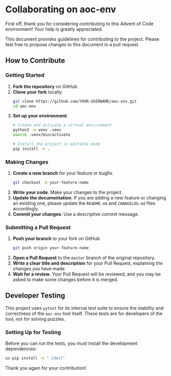 # Collaborating on aoc-env

First off, thank you for considering contributing to this Advent of Code environment! Your help is greatly appreciated.

This document provides guidelines for contributing to the project. Please feel free to propose changes to this document in a pull request.

## How to Contribute

### Getting Started

1.  **Fork the repository** on GitHub.
2.  **Clone your fork** locally:
    ```bash
    git clone https://github.com/YOUR-USERNAME/aoc-env.git
    cd aoc-env
    ```
3.  **Set up your environment**.
    ```bash
    # Create and activate a virtual environment
    python3 -m venv .venv
    source .venv/bin/activate

    # Install the project in editable mode
    pip install -e .
    ```

### Making Changes

1.  **Create a new branch** for your feature or bugfix.
    ```bash
    git checkout -b your-feature-name
    ```
2.  **Write your code**. Make your changes to the project.
3.  **Update the documentation**. If you are adding a new feature or changing an existing one, please update the `README.md` and `CHANGELOG.md` files accordingly.
4.  **Commit your changes**. Use a descriptive commit message.

### Submitting a Pull Request

1.  **Push your branch** to your fork on GitHub.
    ```bash
    git push origin your-feature-name
    ```
2.  **Open a Pull Request** to the `master` branch of the original repository.
3.  **Write a clear title and description** for your Pull Request, explaining the changes you have made.
4.  **Wait for a review**. Your Pull Request will be reviewed, and you may be asked to make some changes before it is merged.

## Developer Testing

This project uses `pytest` for its internal test suite to ensure the stability and correctness of the `aoc-env` tool itself. These tests are for developers of the tool, not for solving puzzles.

### Setting Up for Testing

Before you can run the tests, you must install the development dependencies:
```bash
uv pip install -e ".[dev]"
```

Thank you again for your contribution!
